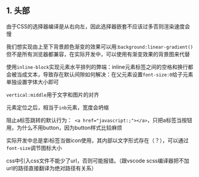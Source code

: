 ## 1. 头部

由于CSS的选择器编译是从右向左，因此选择器嵌套不应该过多否则渲染速度会慢

我们想实现由上至下背景颜色渐变的效果可以用:`background:linear-gradient()` 但不是所有浏览器都兼容，在实际开发中，可以使用有渐变效果的背景图来代替

使用`inline-block`实现元素水平排列的弊端：inline元素标签之间的空格和换行都会被当成文本，导致存在默认间隙如何解决：在父元素设置`font-size:0`给子元素单独设置字体大小即可

`vertical:middle`用于文字和图片的对齐

元素定位之后，相当于`inb`元素，宽度会坍缩

阻止a标签跳转的默认行为：` <a href="javascript:;"></a>`，只把a标签当按钮用，为什么不用button，因为button样式比较麻烦

实际开发中总是拿i标签当做icon使用，其内部以文字形式存在（？），可以通过`font-size`调节图标大小

css中引入css文件不能少了url，否则可能报错。（跟vscode scss编译器把不加url的路径直接翻译为绝对路径有关系）